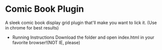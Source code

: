 Comic Book Plugin
=================

A sleek comic book display grid plugin that'll make you want to lick it. (Use in chrome for best results)

* Running Instructions
    Download the folder and open index.html in your favorite browser!(NOT IE, please)
